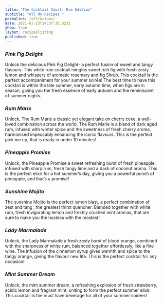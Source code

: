 ```yaml
---
title: "The Cocktail Vault: Rum Edition"
subtitle: "All My Recipes "
permalink: /allrecipes/
date: 2021-02-23T14:37:35.523Z
show: true
layout: recipeslisting
published: true
---
```

### *Pink Fig Delight*

Unlock the delicious Pink Fig Delight- a perfect fusion of sweet and tangy flavours. This white rum cocktail mingles sweet rich fig with fresh zesty lemon and whispers of aromatic rosemary and fig Shrub. This cocktail is the perfect accompaniment for your summer soirée! The best time to have this cocktail is within the late summer, early autumn time, when figs are in season, giving you the fresh essence of early autumn and the reminiscent of summer nights.

### *Rum Marie* 

Unlock, The Rum Marie a classic yet elegant take on cherry coke, a well-loved combination across the world. The Rum Marie is a blend of dark aged rum, infused with winter spice and the sweetness of fresh cherry aroma, harmonised impeccably enhancing the iconic flavours. This is the perfect pick me up, that is ready in under 10 minutes!

### *Pineapple Promise* 

Unlock, the Pineapple Promise a sweet refreshing burst of fresh pineapple, infused with sharp rum, fresh tangy lime and a dash of coconut aroma. This is the perfect elixir for a hot summer’s day, giving you a powerful punch of pineapple, and that’s a promise!

### *Sunshine Mojito*

The sunshine Mojito is the perfect lemon blast, a perfect combination of zest and tang , the greatest thirst quencher. Blended together with white rum, fresh invigorating lemon and freshly crushed mint aromas, that are sure to make you the hostess with the mostest!

### *Lady Marmalade* 

Unlock, the Lady Marmalade a fresh zesty burst of blood orange, combined with the sharpness of white rum, balanced together effortlessly, like a fine wine. The infusion of the cinnamon syrup gives warmth and spice to the tangy orange, giving the flavour new life. This is the perfect cocktail for any occasion!

### *Mint Summer Dream*

Unlock, the mint summer dream, a refreshing explosion of fresh strawberry, acidic lemon and fragrant mint, uniting to form the perfect summer elixir. This cocktail is the must have beverage for all of your summer soirees!